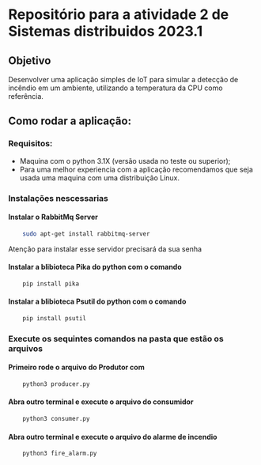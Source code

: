 # Repositório para a atividade 2 de Sistemas distribuidos 2023.1

## Objetivo
Desenvolver uma aplicação simples de IoT para simular a detecção de incêndio em um ambiente, utilizando a temperatura da CPU como referência.

## Como rodar a aplicação:

### Requisitos:
* Maquina com o python 3.1X (versão usada no teste ou superior);
* Para uma melhor experiencia com a aplicação recomendamos que seja usada uma maquina com uma distribuição Linux.

### Instalações nescessarias

#### Instalar o RabbitMq Server

```bash
    sudo apt-get install rabbitmq-server
```
Atenção para instalar esse servidor precisará da sua senha

#### Instalar a blibioteca Pika do python com o comando

```bash
    pip install pika
```

#### Instalar a blibioteca Psutil do python com o comando

```bash
    pip install psutil
```

### Execute os sequintes comandos na pasta que estão os arquivos

#### Primeiro rode o arquivo do Produtor com 

```bash
    python3 producer.py
```

#### Abra outro terminal e execute o arquivo do consumidor

```bash
    python3 consumer.py
```

#### Abra outro terminal e execute o arquivo do alarme de incendio 

```bash
    python3 fire_alarm.py
```